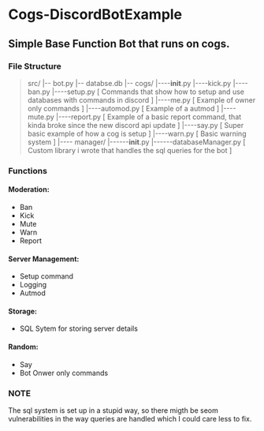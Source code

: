 # Cogs-DiscordBotExample
## Simple Base Function Bot that runs on cogs.

### File Structure
> src/
> |-- bot.py
> |-- databse.db
> |-- cogs/
> |----__init__.py
> |----kick.py
> |----ban.py
> |----setup.py [ Commands that show how to setup and use databases with commands in discord ]
> |----me.py [ Example of owner only commands ]
> |----automod.py [ Example of a autmod ]
> |----mute.py
> |----report.py [ Example of a basic report command, that kinda broke since the new discord api update ]
> |----say.py [ Super basic example of how a cog is setup ]
> |----warn.py [ Basic warning system ]
> |---- manager/
> |------__init__.py
> |------databaseManager.py [ Custom library i wrote that handles the sql queries for the bot ]

### Functions

#### Moderation:
- Ban
- Kick
- Mute
- Warn
- Report

#### Server Management:
- Setup command
- Logging
- Autmod

#### Storage:
- SQL Sytem for storing server details

#### Random:
- Say
- Bot Onwer only commands

### NOTE
The sql system is set up in a stupid way, so there migth be seom vulnerabilities in the way queries are handled which I could care less to fix.

